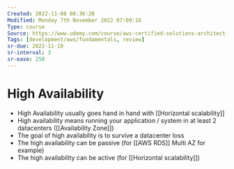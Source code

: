 ```yaml
---
Created: 2022-11-08 08:36:20
Modified: Monday 7th November 2022 07:09:16
Type: course
Source: https://www.udemy.com/course/aws-certified-solutions-architect-associate-saa-c01/?xref=E0Aed11STH4LPUQvCz0GJFABTmM=
Tags: [development/aws/fundamentals, review]
sr-due: 2022-11-10
sr-interval: 3
sr-ease: 250
---
```


# High Availability

- High Availability usually goes hand in hand with [[Horizontal scalability]]
- High availability means running your application / system in at least 2 datacenters ([[Availability Zone]])
- The goal of high availability is to survive a datacenter loss
- The high availability can be passive (for [[AWS RDS]] Multi AZ for example)
- The high availability can be active (for [[Horizontal scalability]])
